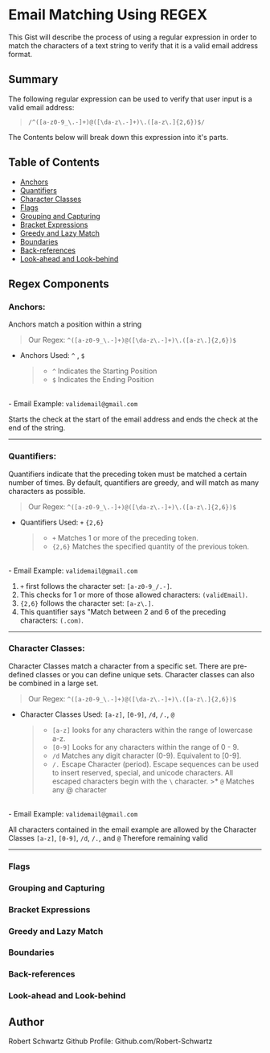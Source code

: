 # Email Matching Using REGEX

This Gist will describe the process of using a regular expression in order to match the characters of a text string to verify that it is a valid email address format.


## Summary

The following regular expression can be used to verify that user input is a valid email address:

>`/^([a-z0-9_\.-]+)@([\da-z\.-]+)\.([a-z\.]{2,6})$/`

The Contents below will break down this expression into it's parts.

## Table of Contents

- [Anchors](#anchors)
- [Quantifiers](#quantifiers)
- [Character Classes](#character-classes)
- [Flags](#flags)
- [Grouping and Capturing](#grouping-and-capturing)
- [Bracket Expressions](#bracket-expressions)
- [Greedy and Lazy Match](#greedy-and-lazy-match)
- [Boundaries](#boundaries)
- [Back-references](#back-references)
- [Look-ahead and Look-behind](#look-ahead-and-look-behind)

## Regex Components

### Anchors:


Anchors match a position within a string

> Our Regex:  `^([a-z0-9_\.-]+)@([\da-z\.-]+)\.([a-z\.]{2,6})$`

- Anchors Used: `^` , `$`
    >* `^` Indicates the Starting Position
    >* `$` Indicates the Ending Position



<br> - Email Example: `validemail@gmail.com`


Starts the check at the start of the email address and ends the check at the end of the string.

 ---


### Quantifiers:

  Quantifiers indicate that the preceding token must be matched a certain number of times.
  By default, quantifiers are greedy, and will match as many characters as possible.

> Our Regex:  `^([a-z0-9_\.-]+)@([\da-z\.-]+)\.([a-z\.]{2,6})$`

- Quantifiers Used: `+`  `{2,6}`
    >* `+` Matches 1 or more of the preceding token.
    >* `{2,6}` Matches the specified quantity of the previous token.

<br> - Email Example: `validemail@gmail.com`

1. `+` first follows the character set: `[a-z0-9_/.-]`.
2. This checks for 1 or more of those allowed characters: `(validEmail)`.
3. `{2,6}` follows the character set: `[a-z\.]`.
4. This quantifier says "Match between 2 and 6 of the preceding characters: `(.com)`.


 ---

### Character Classes:


Character Classes match a character from a specific set.  There are pre-defined classes or you can define unique sets.  Character classes can also be combined in a large set.

> Our Regex:  `^([a-z0-9_\.-]+)@([\da-z\.-]+)\.([a-z\.]{2,6})$`

- Character Classes Used: `[a-z]`, `[0-9]`, `/d`, `/.`, `@`
    >* `[a-z]` looks for any characters within the range of lowercase a-z.
    >* `[0-9]` Looks for any characters within the range of 0 - 9.
     >* `/d` Matches any digit character (0-9). Equivalent to [0-9].
     >*  `/.`  Escape Character (period).  Escape sequences can be used to insert reserved, special, and unicode characters. All escaped characters begin with the `\` character.
      >* `@` Matches any @ character

<br> - Email Example: `validemail@gmail.com`

All characters contained in the email example are allowed by the Character Classes `[a-z]`, `[0-9]`, `/d`, `/.`, and `@` Therefore remaining valid

 ---


### Flags

### Grouping and Capturing

### Bracket Expressions

### Greedy and Lazy Match

### Boundaries

### Back-references

### Look-ahead and Look-behind

## Author

Robert Schwartz
Github Profile:  Github.com/Robert-Schwartz
